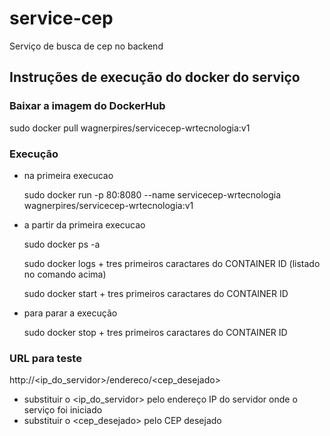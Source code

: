 # service-cep

Serviço de busca de cep no backend

## Instruções de execução do docker do serviço

### Baixar a imagem do DockerHub
sudo docker pull wagnerpires/servicecep-wrtecnologia:v1

### Execução

* na primeira execucao

  sudo docker run -p 80:8080 --name servicecep-wrtecnologia wagnerpires/servicecep-wrtecnologia:v1

* a partir da primeira execucao

  sudo docker ps -a

  sudo docker logs + tres primeiros caractares do CONTAINER ID (listado no comando acima)
  
  sudo docker start + tres primeiros caractares do CONTAINER ID

* para parar a execução

  sudo docker stop + tres primeiros caractares do CONTAINER ID

### URL para teste

http://<ip_do_servidor>/endereco/<cep_desejado>
  
* substituir o <ip_do_servidor> pelo endereço IP do servidor onde o serviço foi iniciado
* substituir o <cep_desejado> pelo CEP desejado
